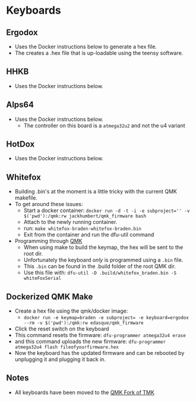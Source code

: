 # Keyboards

## Ergodox

* Uses the Docker instructions below to generate a hex file.
* The creates a .hex file that is up-loadable using the teensy software.

## HHKB

* Uses the Docker instructions below.

## Alps64

* Uses the Docker instructions below.
  * The controller on this board is a `atmega32u2` and not the u4 variant

## HotDox

* Uses the Docker instructions below.

## Whitefox

* Building .bin's at the moment is a little tricky with the current QMK makefile.
* To get around these issues:
  * Start a docker container: `docker run -d -t -i -e subproject='' -v $('pwd'):/qmk:rw jackhumbert/qmk_firmware bash`
  * Attach to the newly running container.
  * run: `make whitefox-braden-whitefox-braden.bin`  
  * Exit from the container and run the dfu-util command
* Programming through [QMK][4]
  * When using make to build the keymap, the hex will be sent to the root dir.
  * Unfortunately the keyboard _only_ is programmed using a `.bin` file.
  * This `.bin` can be found in the .build folder of the root QMK dir.
  * Use this file with: `dfu-util -D .build/whitefox_braden.bin -S whiteFoxSerial`

## Dockerized QMK Make

* Create a hex file using the qmk/docker image:
  * `docker run -e keymap=braden -e subproject= -e keyboard=ergodox --rm -v $('pwd'):/qmk:rw edasque/qmk_firmware`
* Click the reset switch on the keyboard
* This command resets the firmware: `dfu-programmer atmega32u4 erase`
* and this command uploads the new firmware: `dfu-programmer atmega32u4 flash fileofyourfirmware.hex`
* Now the keyboard has the updated firmware and can be rebooted by unplugging it and plugging it back in.

## Notes

* All keyboards have been moved to the [QMK Fork of TMK][1]

[1]: https://github.com/qmk/qmk_firmware
[2]: https://www.massdrop.com/buy/the-whitefox-keyboard?quest-mode=open
[3]: http://input.club/configurator
[4]: https://github.com/tmk/whitefox
[docker]: http://localhost:4567/KeyboardProgramming#dockerized-qmk-make
